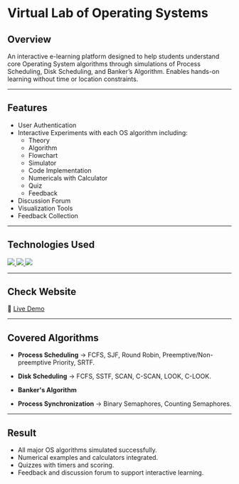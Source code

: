 # Virtual Lab of Operating Systems
## Overview

An interactive e-learning platform designed to help students understand core Operating System algorithms through simulations of Process Scheduling, Disk Scheduling, and Banker’s Algorithm. Enables hands-on learning without time or location constraints.

---

## Features

- User Authentication
- Interactive Experiments with each OS algorithm including:
  - Theory
  - Algorithm
  - Flowchart
  - Simulator
  - Code Implementation
  - Numericals with Calculator
  - Quiz
  - Feedback
- Discussion Forum
- Visualization Tools
- Feedback Collection


---

## Technologies Used

<p align="left">
  <a href="https://skillicons.dev">
    <img src="https://skillicons.dev/icons?i=html,css,js,bootstrap" />
    <img src="https://skillicons.dev/icons?i=java" />
    <img src="https://skillicons.dev/icons?i=php,mysql" />
  </a>
</p>

---
## Check Website
🔗 [Live Demo](https://vlabcomp.kjsieit.in/)

---

## Covered Algorithms

- **Process Scheduling** -> FCFS, SJF, Round Robin, Preemptive/Non-preemptive Priority, SRTF.

- **Disk Scheduling** -> FCFS, SSTF, SCAN, C-SCAN, LOOK, C-LOOK.

- **Banker's Algorithm**
- **Process Synchronization** -> Binary Semaphores, Counting Semaphores.

---

## Result

- All major OS algorithms simulated successfully.
- Numerical examples and calculators integrated.
- Quizzes with timers and scoring.
- Feedback and discussion forum to support interactive learning.
